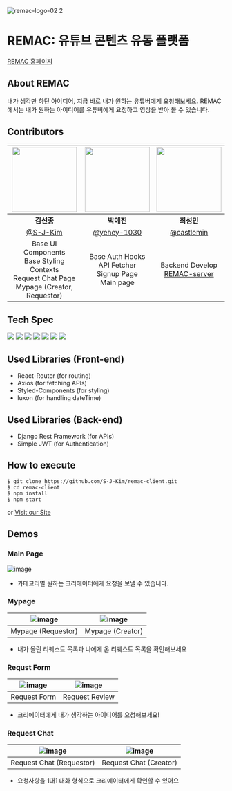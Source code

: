 ![remac-logo-02 2](https://user-images.githubusercontent.com/30287999/139634438-6ad8c4e3-ccf1-4559-b4f2-0c2742d2932e.png)
 
# REMAC: 유튜브 콘텐츠 유통 플랫폼
[REMAC 홈페이지](https://www.remac.kr)

## About REMAC
내가 생각만 하던 아이디어, 지금 바로 내가 원하는 유튜버에게 요청해보세요.
REMAC에서는 내가 원하는 아이디어를 유튜버에게 요청하고 영상을 받아 볼 수 있습니다.

## Contributors
|<img src="https://avatars.githubusercontent.com/u/30287999?v=4" width=150px/>|<img src="https://avatars.githubusercontent.com/u/69349288?v=4" width=150px/>|<img src="https://avatars.githubusercontent.com/u/78783840?v=4" width=150px/>|
|:--:|:--:|:--:|
|**김선종**|**박예진**|**최성민**|
|[@S-J-Kim](https://github.com/S-J-Kim)|[@yehey-1030](http://github.com/yehey-1030)|[@castlemin](https://github.com/castlemin)|
|Base UI Components<br>Base Styling Contexts<br>Request Chat Page<br>Mypage (Creator, Requestor)|Base Auth Hooks<br>API Fetcher<br>Signup Page<br>Main page|Backend Develop<br>[REMAC-server](https://github.com/castlemin/REMAC)|

## Tech Spec
<img src="https://img.shields.io/badge/CSS3-1572B6?style=for-the-badge&logo=CSS3&logoColor=white"/> <img src="https://img.shields.io/badge/JavaScript(ES6+)-F7DF1E?style=for-the-badge&logo=JavaScript&logoColor=black"/> <img src="https://img.shields.io/badge/React-61DAFB?style=for-the-badge&logo=React&logoColor=black"/> <img src="https://img.shields.io/badge/AWS-232F3E?style=for-the-badge&logo=Amazon AWS&logoColor=white"/>  <img src="https://img.shields.io/badge/Django-092E20?style=for-the-badge&logo=Django&logoColor=white"/> <img src="https://img.shields.io/badge/MySQL-4479A1?style=for-the-badge&logo=MySQL&logoColor=white"/> <img src="https://img.shields.io/badge/JWT-4479A1?style=for-the-badge&logo=JSON Web Tokens&logoColor=white"/> 

## Used Libraries (Front-end)
- React-Router (for routing)
- Axios (for fetching APIs)
- Styled-Components (for styling)
- luxon (for handling dateTime)

## Used Libraries (Back-end)
- Django Rest Framework (for APIs)
- Simple JWT (for Authentication)

## How to execute
```
$ git clone https://github.com/S-J-Kim/remac-client.git
$ cd remac-client
$ npm install
$ npm start
```
or [Visit our Site](https://www.remac.kr)

## Demos
### Main Page
![image](https://user-images.githubusercontent.com/30287999/139640698-1114ed21-6c56-4799-85a5-c6990eb11d73.png)
- 카테고리별 원하는 크리에이터에게 요청을 보낼 수 있습니다.

### Mypage

|![image](https://user-images.githubusercontent.com/30287999/139641878-622d7a79-ba58-4524-bd5a-0a56bf3f33f9.png)|![image](https://user-images.githubusercontent.com/30287999/139642699-4dc18923-9a6c-413d-aceb-b061a3f2569d.png)|
|:--:|:--:|
|Mypage (Requestor)|Mypage (Creator)|
- 내가 올린 리퀘스트 목록과 나에게 온 리퀘스트 목록을 확인해보세요

### Requst Form
|![image](https://user-images.githubusercontent.com/30287999/139642874-e1f6c99c-130c-49b8-8b67-18ca4c134b51.png)|![image](https://user-images.githubusercontent.com/30287999/139642988-381bdc0b-3e14-466c-9a71-3f0dc467732f.png)|
|:--:|:--:|
|Request Form|Request Review|
- 크리에이터에게 내가 생각하는 아이디어를 요청해보세요!

### Request Chat
|![image](https://user-images.githubusercontent.com/30287999/139648181-4e33309e-e288-450d-8a7e-048bd64d67df.png)|![image](https://user-images.githubusercontent.com/30287999/139648266-d6af0cd1-a97b-4149-aa28-ef4be8953902.png)|
|:--:|:--:|
|Request Chat (Requestor)|Request Chat (Creator)|
- 요청사항을 1대1 대화 형식으로 크리에이터에게 확인할 수 있어요
